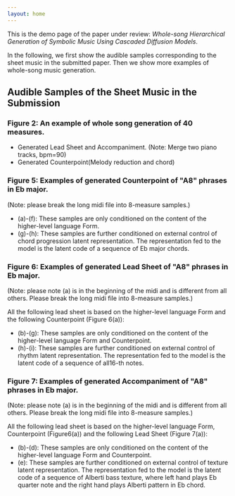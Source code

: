 ```yaml
---
layout: home
---
```

<head>
    <link rel="stylesheet" href="styles.css">
</head>

<!-- <hr color="#E8E8E8"> -->
<!-- <br> -->

This is the demo page of the paper under review: <i>Whole-song Hierarchical Generation of Symbolic Music Using Cascaded Diffusion Models</i>.

In the following, we first show the audible samples corresponding to the sheet music in the submitted paper. Then we show more examples of whole-song music generation.

## Audible Samples of the Sheet Music in the Submission

### Figure 2: An example of whole song generation of 40 measures.
- Generated Lead Sheet and Accompaniment. (Note: Merge two piano tracks, bpm=90)
- Generated Counterpoint(Melody reduction and chord)

### Figure 5: Examples of generated Counterpoint of "A8" phrases in Eb major.

(Note: please break the long midi file into 8-measure samples.)
- (a)-(f): These samples are only conditioned on the content of the higher-level language Form.
- (g)-(h): These samples are further conditioned on external control of chord progression latent representation. The representation fed to the model is the latent code of a sequence of Eb major chords.

### Figure 6: Examples of generated Lead Sheet of "A8" phrases in Eb major.
(Note: please note (a) is in the beginning of the midi and is different from all others. Please break the long midi file into 8-measure samples.)

All the following lead sheet is based on the higher-level language Form and the following Counterpoint (Figure 6(a)):
- (b)-(g): These samples are only conditioned on the content of the higher-level language Form and Counterpoint.
- (h)-(i): These samples are further conditioned on external control of rhythm latent representation. The representation fed to the model is the latent code of a sequence of all16-th notes.

### Figure 7: Examples of generated Accompaniment of "A8" phrases in Eb major.
(Note: please note (a) is in the beginning of the midi and is different from all others. Please break the long midi file into 8-measure samples.)

All the following lead sheet is based on the higher-level language Form, Counterpoint (Figure6(a)) and the following Lead Sheet (Figure 7(a)):
- (b)-(d): These samples are only conditioned on the content of the higher-level language Form and Counterpoint.
- (e): These samples are further conditioned on external control of texture latent representation. The representation fed to the model is the latent code of a sequence of Alberti bass texture, where left hand plays Eb quarter note and the right hand plays Alberti pattern in Eb chord.

<html>
<section id="fig2_melacc">
<midi-player src="/media/fig2_melacc.mid" sound-font visualizer="#Vis"> </midi-player>
<midi-player src="/media/tmp_nopedal.mid" sound-font visualizer="#Vis"> </midi-player>
<midi-visualizer type="piano-roll" id="Vis"> </midi-visualizer>
</section>
</html>

<script
    src="https://cdn.jsdelivr.net/combine/npm/tone@14.7.58,npm/@magenta/music@1.23.1/es6/core.js,npm/focus-visible@5,npm/html-midi-player@1.5.0"></script>

<!-- Thanks <a href="https://cifkao.github.io/html-midi-player/">html-midi-player</a> for the excellent MIDI visualization. -->

